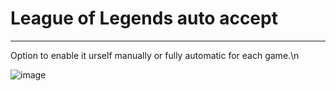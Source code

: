 # League of Legends auto accept

---

Option to enable it urself manually or fully automatic for each game.\n

![image](https://user-images.githubusercontent.com/35658558/213885042-942d8d4c-211f-4a84-9f7a-476392063271.png)
